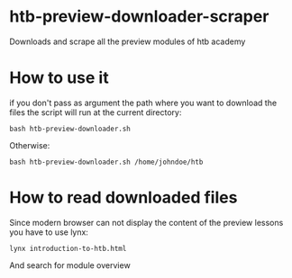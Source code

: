 # htb-preview-downloader-scraper
Downloads and scrape all the preview modules of htb academy

# How to use it

if you don't pass as argument the path where you want to download the files the script will run at the current directory:
```
bash htb-preview-downloader.sh
```

Otherwise:
```
bash htb-preview-downloader.sh /home/johndoe/htb
```

# How to read downloaded files

Since modern browser can not display the content of the preview lessons you have to use lynx:
```
lynx introduction-to-htb.html
```

And search for module overview
